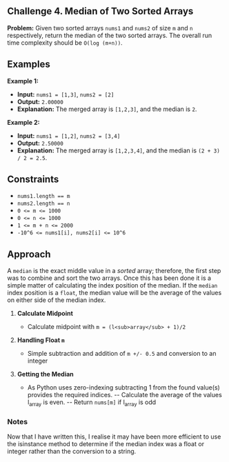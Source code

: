 ## Challenge 4. Median of Two Sorted Arrays

**Problem:** Given two sorted arrays `nums1` and `nums2` of size `m` and `n` respectively, return the median of the two sorted arrays. The overall run time complexity should be `O(log (m+n))`.

## Examples

**Example 1:**

- **Input:** `nums1 = [1,3]`, `nums2 = [2]`
- **Output:** `2.00000`
- **Explanation:** The merged array is `[1,2,3]`, and the median is `2`.

**Example 2:**

- **Input:** `nums1 = [1,2]`, `nums2 = [3,4]`
- **Output:** `2.50000`
- **Explanation:** The merged array is `[1,2,3,4]`, and the median is `(2 + 3) / 2 = 2.5`.

## Constraints

- `nums1.length == m`
- `nums2.length == n`
- `0 <= m <= 1000`
- `0 <= n <= 1000`
- `1 <= m + n <= 2000`
- `-10^6 <= nums1[i], nums2[i] <= 10^6`

## Approach

A `median` is the exact middle value in a *sorted* array; therefore, the first step was to combine and sort the two arrays. Once this has been done it is a simple matter of calculating the index position of the median. If the `median` index position is a `float`, the median value will be the average of the values on either side of the median index.

1. **Calculate Midpoint**
   - Calculate midpoint with `m = (l<sub>array</sub> + 1)/2`

3. **Handling Float `m`**
   - Simple subtraction and addition of `m +/- 0.5` and conversion to an integer 

4. **Getting the Median**
   - As Python uses zero-indexing subtracting 1 from the found value(s) provides the required indices.
    -- Calculate the average of the values l<sub>array</sub> is even.
     -- Return `nums[m]` if l<sub>array</sub> is odd

### Notes

Now that I have written this, I realise it may have been more efficient to use the isinstance method to determine if the median index was a float or integer rather than the conversion to a string.
